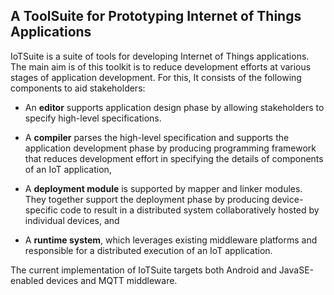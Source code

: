  A ToolSuite for Prototyping Internet of Things Applications
 -----------------------------------------------------------
 
IoTSuite is a suite of tools for  developing Internet of  Things  applications. 
The main aim is of this toolkit is to reduce development efforts at various stages 
of  application development. For this,  It consists of the following components 
to aid stakeholders: 

* An **editor**  supports application design phase by allowing stakeholders 
to specify high-level specifications.

* A **compiler**  parses the high-level specification and supports the application development phase 
by producing programming framework that reduces development effort in specifying the details 
of components of an IoT application, 


* A **deployment module**  is supported by mapper and linker modules. They together  support 
 the deployment phase by producing device-specific code to result in a distributed 
 system collaboratively hosted by individual devices, and 

* A **runtime system**, which leverages existing middleware platforms and 
responsible for a distributed execution of an IoT application. 

The current implementation of IoTSuite targets both Android and JavaSE-enabled 
devices and MQTT middleware. 
